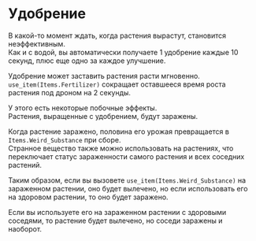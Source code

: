 # Удобрение  
В какой-то момент ждать, когда растения вырастут, становится неэффективным.  
Как и с водой, вы автоматически получаете 1 удобрение каждые 10 секунд, плюс еще одно за каждое улучшение.

Удобрение может заставить растения расти мгновенно. `use_item(Items.Fertilizer)` сокращает оставшееся время роста растения под дроном на 2 секунды.

У этого есть некоторые побочные эффекты.  
Растения, выращенные с удобрением, будут заражены.

Когда растение заражено, половина его урожая превращается в `Items.Weird_Substance` при сборе.  
Странное вещество также можно использовать на растениях, что переключает статус зараженности самого растения и всех соседних растений.

Таким образом, если вы вызовете `use_item(Items.Weird_Substance)` на зараженном растении, оно будет вылечено, но если использовать его на здоровом растении, то оно будет заражено.

Если вы используете его на зараженном растении с здоровыми соседями, то растение будет вылечено, но соседи заражены и наоборот.